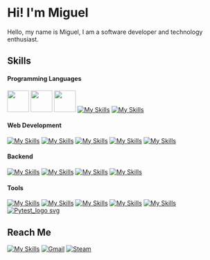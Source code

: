 # Hi! I'm Miguel

Hello, my name is Miguel, I am a software developer and technology enthusiast.
 
## Skills
#### Programming Languages
<a href="https://en.wikipedia.org/wiki/C_(programming_language)"><img height="50" width="50" src="https://upload.wikimedia.org/wikipedia/commons/1/18/C_Programming_Language.svg" /></a>
<a href="https://en.wikipedia.org/wiki/C%2B%2B"><img height="50" width="50" src="https://upload.wikimedia.org/wikipedia/commons/1/18/ISO_C%2B%2B_Logo.svg" /></a>
<a href="https://en.wikipedia.org/wiki/C_Sharp_(programming_language)"><img height="50" src="https://upload.wikimedia.org/wikipedia/commons/thumb/b/bd/Logo_C_sharp.svg/800px-Logo_C_sharp.svg.png" /></a>
[![My Skills](https://skillicons.dev/icons?i=js)](https://developer.mozilla.org/Javascript) [![My Skills](https://skillicons.dev/icons?i=python)](https://www.python.org/) 
#### Web Development
[![My Skills](https://skillicons.dev/icons?i=flask)](https://flask.palletsprojects.com/en/3.0.x/) [![My Skills](https://skillicons.dev/icons?i=django)](https://www.djangoproject.com/) [![My Skills](https://skillicons.dev/icons?i=html)](https://developer.mozilla.org/en-US/docs/Glossary/HTML5) [![My Skills](https://skillicons.dev/icons?i=css)](https://developer.mozilla.org/en-US/docs/Web/CSS) [![My Skills](https://skillicons.dev/icons?i=bootstrap)](https://getbootstrap.com/) 
#### Backend
[![My Skills](https://skillicons.dev/icons?i=postgres)](https://www.postgresql.org/) [![My Skills](https://skillicons.dev/icons?i=sqlite)](https://www.sqlite.org/) [![My Skills](https://skillicons.dev/icons?i=gcp&theme=light)](https://cloud.google.com/) [![My Skills](https://skillicons.dev/icons?i=fastapi)](https://fastapi.tiangolo.com/)
#### Tools
[![My Skills](https://skillicons.dev/icons?i=git)](https://git-scm.com/) [![My Skills](https://skillicons.dev/icons?i=postman)](https://www.postman.com/) [![My Skills](https://skillicons.dev/icons?i=github)](https://github.com/) [![My Skills](https://skillicons.dev/icons?i=vscode)](https://code.visualstudio.com/) [![My Skills](https://skillicons.dev/icons?i=regex)](https://developer.mozilla.org/en-US/docs/Web/JavaScript/Guide/Regular_expressions/Cheatsheet) [![Pytest_logo svg](https://github.com/Aeziren/Aeziren/assets/123553708/5ebbf610-14cd-4f98-8fec-7f45c3c59a3d)](https://docs.pytest.org/) 

## Reach Me
[![My Skills](https://skillicons.dev/icons?i=linkedin)](https://www.linkedin.com/in/miguelsilvalima/) [![Gmail](https://github-production-user-asset-6210df.s3.amazonaws.com/123553708/282827400-4173a250-9c11-47c4-936e-2f3d4e0cceb7.png)](mailto:miguelsl2000@gmail.com) [![Steam](https://github-production-user-asset-6210df.s3.amazonaws.com/123553708/282825892-c8b47203-846f-4e71-a7fa-c9659543507f.png)](https://steamcommunity.com/id/aeziren/)


